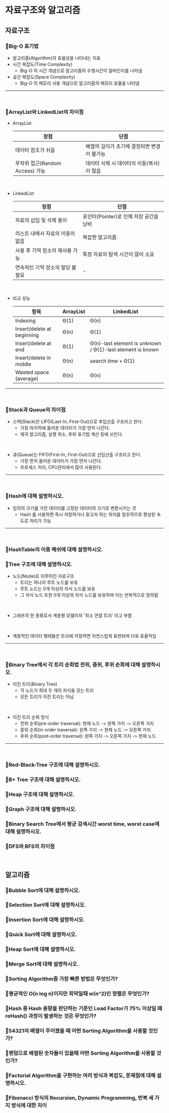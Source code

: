 # 자료구조와 알고리즘

## 자료구조
### :book:Big-O 표기법
- 알고리즘(Algorithm)의 효율성을 나타내는 지표
- 시간 복잡도(Time Complexity)
  - Big-O 의 시간 개념으로 알고리즘의 수행시간이 얼마인지를 나타냄
- 공간 복잡도(Space Complexity)
  - Big-O 의 메모리 사용 개념으로 알고리즘의 메모리 효율을 나타냄

<hr>
<br>

### :book:ArrayList와 LinkedList의 차이점
- ArrayList

    |장점|단점|
    |----|----|
    |데이터 참조가 쉬움|배열의 길이가 초기에 결정되면 변경이 불가능|
    |무작위 접근(Random Access) 가능|데이터 삭제 시 데이터의 이동(복사)이 많음|

<br>

- LinkedList

    |장점|단점|
    |----|----|
    |자료의 삽입 및 삭제 용이|포인터(Pointer)로 인해 저장 공간을 낭비|
    |리스트 내에서 자료의 이동이 없음|복잡한 알고리즘|
    |사용 후 기억 장소의 재사용 가능|특정 자료의 탐색 시간이 많이 소요|
    |연속적인 기억 장소의 할당 불필요|-|

<br>

- 비교 성능

    |항목|ArrayList|LinkedList|
    |----|---------|----------|
    |Indexing|Θ(1)|Θ(n)|
    |Insert/delete at beginning|Θ(n)|Θ(1)|
    |Insert/delete at end|Θ(1)|Θ(n)-last element is unknown / Θ(1)-last element is known|
    |Insert/delete in middle|Θ(n)|search time + Θ(1)|
    |Wasted space (average)|Θ(n)|Θ(n)|

<hr>
<br>

### :book:Stack과 Queue의 차이점
- 스택(Stack)은 LIFO(Last-In, First-Out)으로 후입선출 구조라고 한다.
  - 가장 마지막에 들어온 데이터가 가장 먼저 나간다.
  - 재귀 알고리즘, 실행 취소, 후위 표기법 계산 등에 쓰인다.

<br>

- 큐(Queue)는 FIFO(First-In, First-Out)으로 선입선출 구조라고 한다.
  - 가장 먼저 들어온 데이터가 가장 먼저 나간다.
  - 프로세스 처리, CPU관리에서 많이 사용된다.

<hr>
<br>

### :book:Hash에 대해 설명하시오.
- 임의의 크기를 가진 데이터를 고정된 데이터의 크기로 변환시키는 것
  - Hash 를 사용하면 즉시 저장하거나 찾고자 하는 위치를 참조하므로 향상된 속도로 처리가 가능

<hr>
<br>

### :book:HashTable의 이중 해쉬에 대해 설명하시오.
### :book:Tree 구조에 대해 설명하시오.
- 노드(Node)로 이루어진 자료구조
  - 트리는 하나의 루트 노드를 보유
  - 루트 노드는 0개 이상의 자식 노드를 보유
  - 그 자식 노드 또한 0개 이상의 자식 노드를 보유하며 이는 반복적으로 정의됨

<br>

- 그래프의 한 종류로서 계층형 모델이자 '최소 연결 트리' 라고 부름

<br>

- 계층적인 데이터 형태들은 트리에 저장하면 자연스럽게 표현되며 더욱 효율적임

<hr>
<br>

### :book:Binary Tree에서 각 트리 순회법 전위, 중위, 후위 순회에 대해 설명하시오.
- 이진 트리(Binary Tree)
  - 각 노드가 최대 두 개의 자식을 갖는 트리
  - 모든 트리가 이진 트리는 아님

<br>

- 이진 트리 순회 방식
  - 전위 순회(pre-order traversal): 현재 노드 -> 왼쪽 가지 -> 오른쪽 가지
  - 중위 순회(in-order traversal): 왼쪽 가지 -> 현재 노드 -> 오른쪽 가지
  - 후위 순회(post-order traversal): 왼쪽 가지 -> 오른쪽 가지 -> 현재 노드

<hr>
<br>

### :book:Red-Black-Tree 구조에 대해 설명하시오.
### :book:B+ Tree 구조에 대해 설명하시오.
### :book:Heap 구조에 대해 설명하시오.
### :book:Graph 구조에 대해 설명하시오.
### :book:Binary Search Tree에서 평균 검색시간 worst time, worst case에 대해 설명하시오.
### :book:DFS와 BFS의 차이점

<br>

## 알고리즘
### :book:Bubble Sort에 대해 설명하시오.
### :book:Selection Sort에 대해 설명하시오.
### :book:Insertion Sort에 대해 설명하시오.
### :book:Quick Sort에 대해 설명하시오.
### :book:Heap Sort에 대해 설명하시오.
### :book:Merge Sort에 대해 설명하시오.
### :book:Sorting Algorithm중 가장 빠른 방법은 무엇인가?
### :book:평균적인 O(n log n)이지만 최악일때 w(n^2)인 정렬은 무엇인가?
### :book:Hash 중 Hash 용량을 판단하는 기준인 Load Factor가 75% 이상일 때 reHash() 과정이 발생하는 것은 무엇인가?
### :book:54321의 배열이 주어졌을 때 어떤 Sorting Algorithm을 사용할 것인가?
### :book:랜덤으로 배열된 숫자들이 있을때 어떤 Sorting Algorithm을 사용할 것인가?
### :book:Factorial Algorithm을 구현하는 여러 방식과 복잡도, 문제점에 대해 설명하시오.
### :book:Fibonacci 방식의 Recursion, Dynamic Programming, 반복 세 가지 방식에 대한 차이